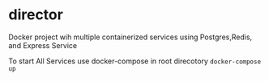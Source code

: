 # director

Docker project wih multiple containerized services using Postgres,Redis, and Express Service

To start All Services use docker-compose in root direcotory
``` docker-compose up ```
